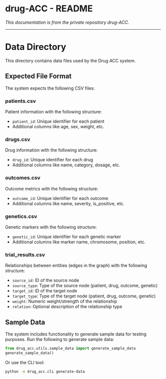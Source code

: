 # drug-ACC - README

*This documentation is from the private repository drug-ACC.*

---

# Data Directory

This directory contains data files used by the Drug ACC system.

## Expected File Format

The system expects the following CSV files:

### patients.csv
Patient information with the following structure:
- `patient_id`: Unique identifier for each patient
- Additional columns like age, sex, weight, etc.

### drugs.csv
Drug information with the following structure:
- `drug_id`: Unique identifier for each drug
- Additional columns like name, category, dosage, etc.

### outcomes.csv
Outcome metrics with the following structure:
- `outcome_id`: Unique identifier for each outcome
- Additional columns like name, severity, is_positive, etc.

### genetics.csv
Genetic markers with the following structure:
- `genetic_id`: Unique identifier for each genetic marker
- Additional columns like marker name, chromosome, position, etc.

### trial_results.csv
Relationships between entities (edges in the graph) with the following structure:
- `source_id`: ID of the source node
- `source_type`: Type of the source node (patient, drug, outcome, genetic)
- `target_id`: ID of the target node
- `target_type`: Type of the target node (patient, drug, outcome, genetic)
- `weight`: Numeric weight/strength of the relationship
- `relation`: Optional description of the relationship type

## Sample Data

The system includes functionality to generate sample data for testing purposes. 
Run the following to generate sample data:

```python
from drug_acc.utils.sample_data import generate_sample_data
generate_sample_data()
```

Or use the CLI tool:

```bash
python -m drug_acc.cli generate-data
```
